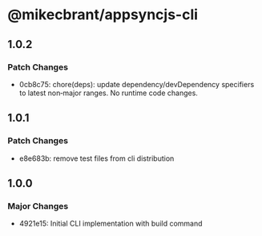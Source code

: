 # @mikecbrant/appsyncjs-cli

## 1.0.2

### Patch Changes

- 0cb8c75: chore(deps): update dependency/devDependency specifiers to latest non‑major ranges. No runtime code changes.

## 1.0.1

### Patch Changes

- e8e683b: remove test files from cli distribution

## 1.0.0

### Major Changes

- 4921e15: Initial CLI implementation with build command
